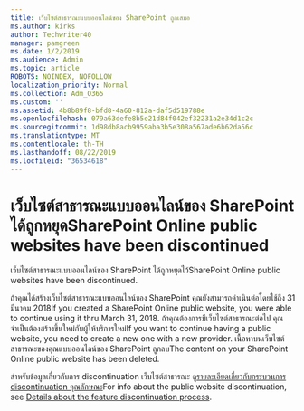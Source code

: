 ```yaml
---
title: เว็บไซต์สาธารณะแบบออนไลน์ของ SharePoint ถูกเสมอ
ms.author: kirks
author: Techwriter40
manager: pamgreen
ms.date: 1/2/2019
ms.audience: Admin
ms.topic: article
ROBOTS: NOINDEX, NOFOLLOW
localization_priority: Normal
ms.collection: Adm_O365
ms.custom: ''
ms.assetid: 4b8b89f8-bfd8-4a60-812a-daf5d519788e
ms.openlocfilehash: 079a63defe8b5e21d84f042ef32231a2e34d1c2c
ms.sourcegitcommit: 1d98db8acb9959aba3b5e308a567ade6b62da56c
ms.translationtype: MT
ms.contentlocale: th-TH
ms.lasthandoff: 08/22/2019
ms.locfileid: "36534618"
---
```

# <a name="sharepoint-online-public-websites-have-been-discontinued"></a><span data-ttu-id="ec450-102">เว็บไซต์สาธารณะแบบออนไลน์ของ SharePoint ได้ถูกหยุด</span><span class="sxs-lookup"><span data-stu-id="ec450-102">SharePoint Online public websites have been discontinued</span></span>

<span data-ttu-id="ec450-103">เว็บไซต์สาธารณะแบบออนไลน์ของ SharePoint ได้ถูกหยุดไว้</span><span class="sxs-lookup"><span data-stu-id="ec450-103">SharePoint Online public websites have been discontinued.</span></span>

<span data-ttu-id="ec450-104">ถ้าคุณได้สร้างเว็บไซต์สาธารณะแบบออนไลน์ของ SharePoint คุณยังสามารถดำเนินต่อโดยใช้ถึง 31 มีนาคม 2018</span><span class="sxs-lookup"><span data-stu-id="ec450-104">If you created a SharePoint Online public website, you were able to continue using it thru March 31, 2018.</span></span> <span data-ttu-id="ec450-105">ถ้าคุณต้องการมีเว็บไซต์สาธารณะต่อไป คุณจำเป็นต้องสร้างขึ้นใหม่กับผู้ให้บริการใหม่</span><span class="sxs-lookup"><span data-stu-id="ec450-105">If you want to continue having a public website, you need to create a new one with a new provider.</span></span> <span data-ttu-id="ec450-106">เนื้อหาบนเว็บไซต์สาธารณะของคุณแบบออนไลน์ของ SharePoint ถูกลบ</span><span class="sxs-lookup"><span data-stu-id="ec450-106">The content on your SharePoint Online public website has been deleted.</span></span>

<span data-ttu-id="ec450-107">สำหรับข้อมูลเกี่ยวกับการ discontinuation เว็บไซต์สาธารณะ ดู[รายละเอียดเกี่ยวกับกระบวนการ discontinuation คุณลักษณะ](https://go.microsoft.com/fwlink/?linkid=866980)</span><span class="sxs-lookup"><span data-stu-id="ec450-107">For info about the public website discontinuation, see [Details about the feature discontinuation process](https://go.microsoft.com/fwlink/?linkid=866980).</span></span>
